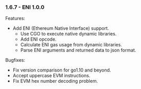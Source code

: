 ### 1.6.7 - ENI 1.0.0

Features:

* Add ENI (Ethereum Native Interface) support.
  - Use CGO to execute native dynamic libraries.
  - Add ENI opcode.
  - Calculate ENI gas usage from dynamic libraries.
  - Parse ENI arguments and returned data to json format.

Bugfixes:

* Fix version comparison for go1.10 and beyond.
* Accept uppercase EVM instructions.
* Fix EVM hex number decoding problem.